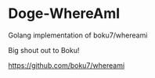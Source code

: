 # Doge-WhereAmI
Golang implementation of boku7/whereami

Big shout out to Boku!

https://github.com/boku7/whereami
